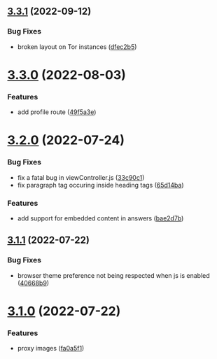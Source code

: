 ## [3.3.1](https://github.com/zyachel/quetre/compare/v3.3.0...v3.3.1) (2022-09-12)


### Bug Fixes

* broken layout on Tor instances ([dfec2b5](https://github.com/zyachel/quetre/commit/dfec2b5ebd0413606f64cd9f67a370aaf3d809fa))



# [3.3.0](https://github.com/zyachel/quetre/compare/v3.2.0...v3.3.0) (2022-08-03)


### Features

* add profile route ([49f5a3e](https://github.com/zyachel/quetre/commit/49f5a3e74e1c5cfd058ab2a1cc12bf5d9799a1c7))



# [3.2.0](https://github.com/zyachel/quetre/compare/v3.1.1...v3.2.0) (2022-07-24)


### Bug Fixes

* fix a fatal bug in viewController.js ([33c90c1](https://github.com/zyachel/quetre/commit/33c90c17b12cf15eadde16d35fbba4cede10919b))
* fix paragraph tag occuring inside heading tags ([65d14ba](https://github.com/zyachel/quetre/commit/65d14ba47c0d3bb1d2548972478a12a43f7e7500))


### Features

* add support for embedded content in answers ([bae2d7b](https://github.com/zyachel/quetre/commit/bae2d7b4f7f945d7eb55dddb4bd7e49ac21b2ae1))



## [3.1.1](https://github.com/zyachel/quetre/compare/v3.1.0...v3.1.1) (2022-07-22)


### Bug Fixes

* browser theme preference not being respected when js is enabled ([40668b9](https://github.com/zyachel/quetre/commit/40668b92b5aa5c1b10cb265dc781066320cccce8))



# [3.1.0](https://github.com/zyachel/quetre/compare/v3.0.0...v3.1.0) (2022-07-22)


### Features

* proxy images ([fa0a5f1](https://github.com/zyachel/quetre/commit/fa0a5f1fa526d6350e3321a34f9c5b326fd6d9bb))



